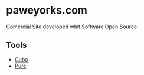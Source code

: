 paweyorks.com
=============

Comercial Site developed whit Software Open Source.

Tools
----
- [Cuba](http://cuba.is/)
- [Pure](http://purecss.io/)
